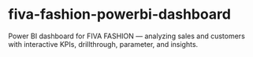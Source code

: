 # fiva-fashion-powerbi-dashboard
Power BI dashboard for FIVA FASHION — analyzing sales and customers with interactive KPIs, drillthrough, parameter, and insights.
